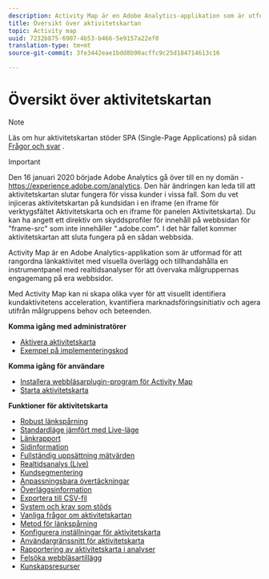 ```yaml
---
description: Activity Map är en Adobe Analytics-applikation som är utformad för att rangordna länkaktivitet med visuella överlägg och tillhandahålla en instrumentpanel med realtidsanalyser för att övervaka målgruppernas engagemang på era webbsidor.
title: Översikt över aktivitetskartan
topic: Activity map
uuid: 7232b875-6907-4b53-b466-5e9157a22ef0
translation-type: tm+mt
source-git-commit: 3fe3442eae1bdd8b90acffc9c25d184714613c16

---
```



# Översikt över aktivitetskartan

>[!NOTE]
>Läs om hur aktivitetskartan stöder SPA (Single-Page Applications) på sidan [Frågor och svar](/help/analyze/activity-map/activitymap-faq.md) .

>[!IMPORTANT]
>Den 16 januari 2020 började Adobe Analytics gå över till en ny domän - https://experience.adobe.com/analytics. Den här ändringen kan leda till att aktivitetskartan slutar fungera för vissa kunder i vissa fall. Som du vet injiceras aktivitetskartan på kundsidan i en iframe (en iframe för verktygsfältet Aktivitetskarta och en iframe för panelen Aktivitetskarta). Du kan ha angett ett direktiv om skyddsprofiler för innehåll på webbsidan för &quot;frame-src&quot; som inte innehåller &quot;.adobe.com&quot;. I det här fallet kommer aktivitetskartan att sluta fungera på en sådan webbsida.

Activity Map är en Adobe Analytics-applikation som är utformad för att rangordna länkaktivitet med visuella överlägg och tillhandahålla en instrumentpanel med realtidsanalyser för att övervaka målgruppernas engagemang på era webbsidor.

Med Activity Map kan ni skapa olika vyer för att visuellt identifiera kundaktivitetens acceleration, kvantifiera marknadsföringsinitiativ och agera utifrån målgruppens behov och beteenden.

**Komma igång med administratörer**

* [Aktivera aktivitetskarta](activitymap-getting-started/activitymap-getting-started-admins/activitymap-enable.md)
* [Exempel på implementeringskod](activitymap-getting-started/activitymap-getting-started-admins/activitymap-sample-implementation-code.md)

**Komma igång för användare**

* [Installera webbläsarplugin-program för Activity Map](activitymap-getting-started/activitymap-getting-started-users/activitymap-install.md)
* [Starta aktivitetskarta](activitymap-getting-started/activitymap-getting-started-users/activitymap-launch.md)

**Funktioner för aktivitetskarta**

* [Robust länkspårning](lnk-tracking-overview.md)
* [Standardläge jämfört med Live-läge](activitymap-standard-live.md)
* [Länkrapport](activitymap-links-report.md)
* [Sidinformation](activitymap-page-flow.md)
* [Fullständig uppsättning mätvärden](activitymap-complete-metrics.md)
* [Realtidsanalys (Live)](activitymap-realtime.md)
* [Kundsegmentering](activitymap-multiple-segments.md)
* [Anpassningsbara övertäckningar](activitymap-gainerslosers.md)
* [Överläggsinformation](activitymap-overlay-details.md)
* [Exportera till CSV-fil](activitymap-csv.md)
* [System och krav som stöds](activitymap-sysreqs.md)
* [Vanliga frågor om aktivitetskartan](activitymap-faq.md)
* [Metod för länkspårning](activitymap-link-tracking/activitymap-link-tracking-methodology.md)
* [Konfigurera inställningar för aktivitetskarta](activitymap-overlay-settings.md)
* [Användargränssnitt för aktivitetskarta](activitymap-user-interface.md)
* [Rapportering av aktivitetskarta i analyser](activitymap-reporting-analytics.md)
* [Felsöka webbläsartillägg](troubleshooting-browser-extensions.md)
* [Kunskapsresurser](activitymap-info-resources.md)

